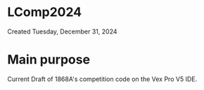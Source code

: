 # LComp2024
Created Tuesday, December 31, 2024
# Main purpose
Current Draft of 1868A's competition code on the Vex Pro V5 IDE.
